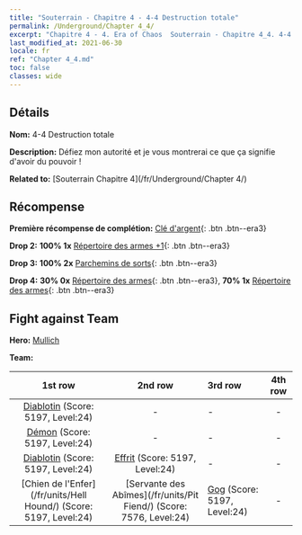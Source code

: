 ```yaml
---
title: "Souterrain - Chapitre 4 - 4-4 Destruction totale"
permalink: /Underground/Chapter 4_4/
excerpt: "Chapitre 4 - 4. Era of Chaos  Souterrain - Chapitre 4_4. 4-4 Destruction totale"
last_modified_at: 2021-06-30
locale: fr
ref: "Chapter 4_4.md"
toc: false
classes: wide
---
```


## Détails

 **Nom:** 4-4 Destruction totale

 **Description:** Défiez mon autorité et je vous montrerai ce que ça signifie d'avoir du pouvoir !

 **Related to:** [Souterrain Chapitre 4](/fr/Underground/Chapter 4/)

## Récompense

 **Première récompense de complétion:** [Clé d'argent](/ItemsFR/con_693/){: .btn .btn--era3}

 **Drop 2:** **100% 1x** [Répertoire des armes +1](/ItemsFR/mat_25/){: .btn .btn--era3}

 **Drop 3:** **100% 2x** [Parchemins de sorts](/ItemsFR/con_694/){: .btn .btn--era3}

 **Drop 4:** **30% 0x** [Répertoire des armes](/ItemsFR/mat_18/){: .btn .btn--era3}, **70% 1x** [Répertoire des armes](/ItemsFR/mat_18/){: .btn .btn--era3}


## Fight against Team
 **Hero:** [Mullich](/fr/heroes/Mullich/)

 **Team:**


  | 1st row | 2nd row | 3rd row | 4th row |
  |:----:|:----:|:----|:----:|
  | [Diablotin](/fr/units/Imp/) (Score: 5197, Level:24)  | - | - | - |
  | [Démon](/fr/units/Demon/) (Score: 5197, Level:24)  | - | - | - |
  | [Diablotin](/fr/units/Imp/) (Score: 5197, Level:24)  | [Effrit](/fr/units/Efreeti/) (Score: 5197, Level:24)  | - | - |
  | [Chien de l'Enfer](/fr/units/Hell Hound/) (Score: 5197, Level:24)  | [Servante des Abîmes](/fr/units/Pit Fiend/) (Score: 7576, Level:24)  | [Gog](/fr/units/Gog/) (Score: 5197, Level:24)  | - |


